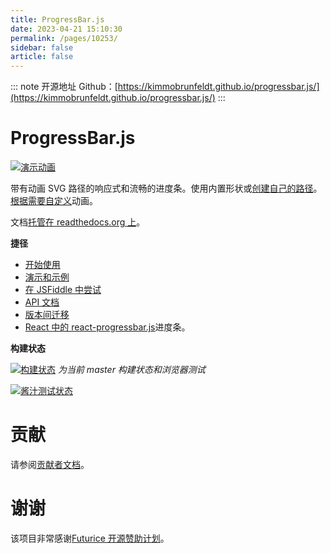 ```yaml
---
title: ProgressBar.js
date: 2023-04-21 15:10:30
permalink: /pages/10253/
sidebar: false
article: false
---
```

::: note 开源地址
Github：[https://kimmobrunfeldt.github.io/progressbar.js/](https://kimmobrunfeldt.github.io/progressbar.js/)
::: 
# ProgressBar.js

[![演示动画](https://github.com/kimmobrunfeldt/progressbar.js/raw/master/docs/img/animation.gif)](https://github.com/kimmobrunfeldt/progressbar.js/blob/master/docs/img/animation.gif)

带有动画 SVG 路径的响应式和流畅的进度条。使用内置形状或[创建自己的路径](http://progressbarjs.readthedocs.org/en/latest/api/path)。 [根据需要自定义](http://progressbarjs.readthedocs.org/en/latest/api/parameters#custom-animations)动画。

文档[托管在 readthedocs.org 上](http://progressbarjs.readthedocs.org/en/latest/)。

**捷径**

- [开始使用](http://progressbarjs.readthedocs.org/en/latest/)
- [演示和示例](https://kimmobrunfeldt.github.io/progressbar.js)
- [在 JSFiddle 中尝试](http://jsfiddle.net/kimmobrunfeldt/8xa87k31/392/)
- [API 文档](http://progressbarjs.readthedocs.org/en/latest/api/shape)
- [版本间迁移](http://progressbarjs.readthedocs.org/en/latest/#migrations)
- [React 中的 react-progressbar.js](https://github.com/kimmobrunfeldt/react-progressbar.js)进度条。

**构建状态**

[![构建状态](https://camo.githubusercontent.com/09b48f0ec1857c1a4f8d8b9d21e4fa348830f4ee79cff98b9fa9d0f4d14eec98/68747470733a2f2f6170692e7472617669732d63692e6f72672f6b696d6d6f6272756e66656c64742f70726f67726573736261722e6a732e7376673f6272616e63683d6d6173746572)](https://travis-ci.org/kimmobrunfeldt/progressbar.js) *为当前 master 构建状态和浏览器测试*

[![酱汁测试状态](https://camo.githubusercontent.com/a118a5660cbf62f9672becf0d371ae801d43e1777aafba8553975b2218502dd1/68747470733a2f2f6170702e73617563656c6162732e636f6d2f62726f777365722d6d61747269782f6b696d6d6f6272756e66656c64742e737667)](https://app.saucelabs.com/u/kimmobrunfeldt)

# 贡献

请参阅[贡献者文档](http://progressbarjs.readthedocs.org/en/latest/contributing/)。

# 谢谢

该项目非常感谢[Futurice 开源赞助计划](http://futurice.com/blog/sponsoring-free-time-open-source-activities?utm_source=github&utm_medium=spice&utm_campaign=progressbar)。